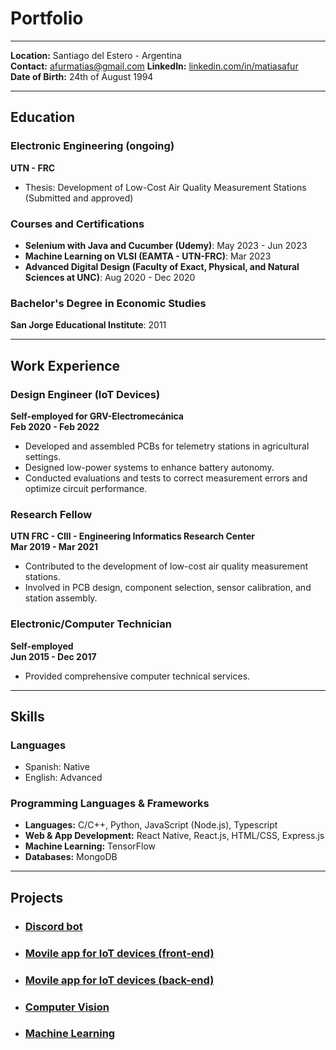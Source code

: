 # Portfolio

---

**Location:** Santiago del Estero - Argentina  
**Contact:** afurmatias@gmail.com
**LinkedIn:** [linkedin.com/in/matiasafur](https://www.linkedin.com/in/matiasafur)  
**Date of Birth:** 24th of August 1994

---

## Education

### Electronic Engineering (ongoing)
**UTN - FRC**
- Thesis: Development of Low-Cost Air Quality Measurement Stations (Submitted and approved)

### Courses and Certifications
- **Selenium with Java and Cucumber (Udemy)**: May 2023 - Jun 2023
- **Machine Learning on VLSI (EAMTA - UTN-FRC)**: Mar 2023
- **Advanced Digital Design (Faculty of Exact, Physical, and Natural Sciences at UNC)**: Aug 2020 - Dec 2020

### Bachelor's Degree in Economic Studies
**San Jorge Educational Institute**: 2011

---

## Work Experience

### Design Engineer (IoT Devices)
**Self-employed for GRV-Electromecánica**  
**Feb 2020 - Feb 2022**
- Developed and assembled PCBs for telemetry stations in agricultural settings.
- Designed low-power systems to enhance battery autonomy.
- Conducted evaluations and tests to correct measurement errors and optimize circuit performance.

### Research Fellow
**UTN FRC - CIII - Engineering Informatics Research Center**  
**Mar 2019 - Mar 2021**
- Contributed to the development of low-cost air quality measurement stations.
- Involved in PCB design, component selection, sensor calibration, and station assembly.

### Electronic/Computer Technician
**Self-employed**  
**Jun 2015 - Dec 2017**
- Provided comprehensive computer technical services.

---

## Skills

### Languages
- Spanish: Native
- English: Advanced

### Programming Languages & Frameworks
- **Languages:** C/C++, Python, JavaScript (Node.js), Typescript
- **Web & App Development:** React Native, React.js, HTML/CSS, Express.js
- **Machine Learning:** TensorFlow
- **Databases:** MongoDB

--- 

## Projects

- ### [Discord bot](https://gitlab.com/matiasafur/interzone-bot)
- ### [Movile app for IoT devices (front-end)](https://github.com/matiasafur/dome-front)
- ### [Movile app for IoT devices (back-end)](https://github.com/matiasafur/dome-back)
- ### [Computer Vision](https://github.com/matiasafur/computer-vision)
- ### [Machine Learning](https://github.com/matiasafur/ML4VLSI)

